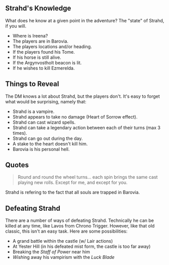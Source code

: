 
Strahd's Knowledge
------------------

What does he know at a given point in the adventure? The "state" of Strahd,
if you will.

- Where is Ireena?
- The players are in Barovia.
- The players locations and/or heading.
- If the players found his Tome.
- If his horse is still alive.
- If the Argynvostholt beacon is lit.
- If he wishes to kill Ezmerelda.

Things to Reveal
----------------

The DM knows a lot about Strahd, but the players don't. It's easy to forget
what would be surprising, namely that:

- Strahd is a vampire.
- Strahd appears to take no damage (Heart of Sorrow effect).
- Strahd can cast wizard spells.
- Strahd can take a legendary action between each of their turns (max 3 times).
- Strahd can go out during the day.
- A stake to the heart doesn't kill him.
- Barovia is his personal hell.

Quotes
------

> Round and round the wheel turns... each spin brings the same cast playing
new rolls. Except for me, and except for you.

Strahd is refering to the fact that all souls are trapped in Barovia.

Defeating Strahd
----------------

There are a number of ways of defeating Strahd. Technically he can be killed
at any time, like Lavos from Chrono Trigger. However, like that old classic,
this isn't an easy task. Here are some possibilities:

- A grand battle within the castle (w/ Lair actions)
- At Yester Hill (in his defeated mist form, the castle is too far away)
- Breaking the *Staff of Power* near him
- *Wish*ing away his vampirism with the *Luck Blade*
